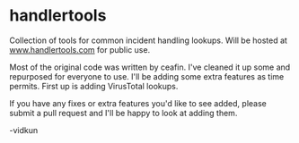 handlertools
============

Collection of tools for common incident handling lookups. Will be hosted at www.handlertools.com for public use.

Most of the original code was written by ceafin. I've cleaned it up some and repurposed for everyone to use.
I'll be adding some extra features as time permits. First up is adding VirusTotal lookups.

If you have any fixes or extra features you'd like to see added, please submit a pull request and I'll be happy
to look at adding them.

-vidkun
